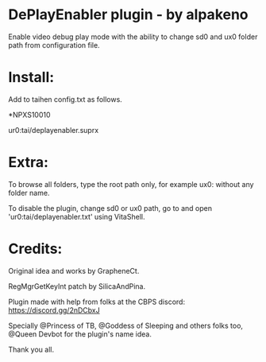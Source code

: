 # DePlayEnabler plugin - by alpakeno

Enable video debug play mode with the ability to change sd0 and ux0 folder path from configuration file.


# Install:

Add to taihen config.txt as follows.


*NPXS10010

ur0:tai/deplayenabler.suprx


# Extra:

To browse all folders, type the root path only, for example ux0: without any folder name. 

To disable the plugin, change sd0 or ux0 path, go to and open 'ur0:tai/deplayenabler.txt' using VitaShell.


# Credits:

Original idea and works by GrapheneCt.

RegMgrGetKeyInt patch by SilicaAndPina.

Plugin made with help from folks at the CBPS discord: https://discord.gg/2nDCbxJ

Specially @Princess of TB, @Goddess of Sleeping and others folks too, @Queen Devbot for the plugin's name idea.

Thank you all.
